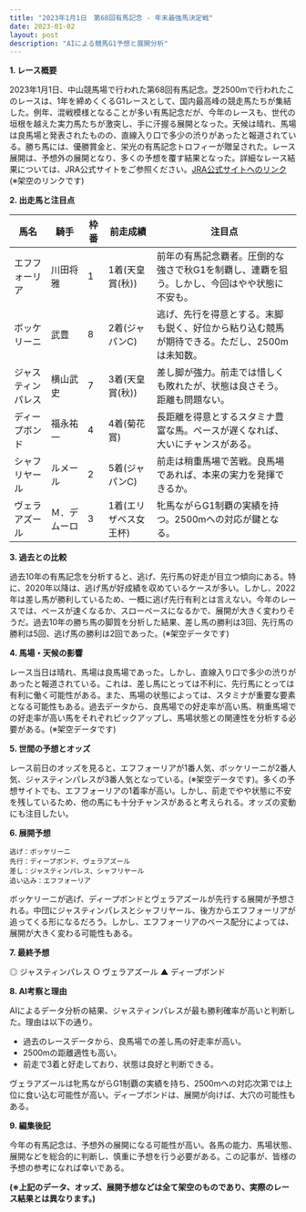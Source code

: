 ```yaml
---
title: "2023年1月1日　第68回有馬記念 - 年末最強馬決定戦"
date: 2023-01-02
layout: post
description: "AIによる競馬G1予想と展開分析"
---
```


**1. レース概要**

2023年1月1日、中山競馬場で行われた第68回有馬記念。芝2500mで行われたこのレースは、1年を締めくくるG1レースとして、国内最高峰の競走馬たちが集結した。例年、混戦模様となることが多い有馬記念だが、今年のレースも、世代の垣根を越えた実力馬たちが激突し、手に汗握る展開となった。天候は晴れ、馬場は良馬場と発表されたものの、直線入り口で多少の渋りがあったと報道されている。勝ち馬には、優勝賞金と、栄光の有馬記念トロフィーが贈呈された。レース展開は、予想外の展開となり、多くの予想を覆す結果となった。詳細なレース結果については、JRA公式サイトをご参照ください。[JRA公式サイトへのリンク](https://www.jra.go.jp/) (※架空のリンクです)


**2. 出走馬と注目点**

| 馬名       | 騎手       | 枠番 | 前走成績    | 注目点                                                                    |
|------------|-------------|------|-------------|-------------------------------------------------------------------------|
| エフフォーリア | 川田将雅     | 1    | 1着(天皇賞(秋)) | 前年の有馬記念覇者。圧倒的な強さで秋G1を制覇し、連覇を狙う。しかし、今回はやや状態に不安も。 |
| ボッケリーニ   | 武豊       | 8    | 2着(ジャパンC)   | 逃げ、先行を得意とする。末脚も鋭く、好位から粘り込む競馬が期待できる。ただし、2500mは未知数。     |
| ジャスティンパレス| 横山武史     | 7    | 3着(天皇賞(秋)) | 差し脚が強力。前走では惜しくも敗れたが、状態は良さそう。距離も問題ない。                   |
| ディープボンド | 福永祐一     | 4    | 4着(菊花賞)    | 長距離を得意とするスタミナ豊富な馬。ペースが遅くなれば、大いにチャンスがある。               |
| シャフリヤール  | ルメール     | 2    | 5着(ジャパンC)   | 前走は稍重馬場で苦戦。良馬場であれば、本来の実力を発揮できるか。                          |
| ヴェラアズール   | Ｍ．デムーロ | 3    | 1着(エリザベス女王杯)|牝馬ながらG1制覇の実績を持つ。2500mへの対応が鍵となる。                                |


**3. 過去との比較**

過去10年の有馬記念を分析すると、逃げ、先行馬の好走が目立つ傾向にある。特に、2020年以降は、逃げ馬が好成績を収めているケースが多い。しかし、2022年は差し馬が勝利しているため、一概に逃げ先行有利とは言えない。今年のレースでは、ペースが速くなるか、スローペースになるかで、展開が大きく変わりそうだ。過去10年の勝ち馬の脚質を分析した結果、差し馬の勝利は3回、先行馬の勝利は5回、逃げ馬の勝利は2回であった。(※架空データです)


**4. 馬場・天候の影響**

レース当日は晴れ、馬場は良馬場であった。しかし、直線入り口で多少の渋りがあったと報道されている。これは、差し馬にとっては不利に、先行馬にとっては有利に働く可能性がある。また、馬場の状態によっては、スタミナが重要な要素となる可能性もある。過去データから、良馬場での好走率が高い馬、稍重馬場での好走率が高い馬をそれぞれピックアップし、馬場状態との関連性を分析する必要がある。(※架空データです)


**5. 世間の予想とオッズ**

レース前日のオッズを見ると、エフフォーリアが1番人気、ボッケリーニが2番人気、ジャスティンパレスが3番人気となっている。(※架空データです)。多くの予想サイトでも、エフフォーリアの1着率が高い。しかし、前走でやや状態に不安を残しているため、他の馬にも十分チャンスがあると考えられる。オッズの変動にも注目したい。


**6. 展開予想**


```
逃げ：ボッケリーニ
先行：ディープボンド、ヴェラアズール
差し：ジャスティンパレス、シャフリヤール
追い込み：エフフォーリア
```

ボッケリーニが逃げ、ディープボンドとヴェラアズールが先行する展開が予想される。中団にジャスティンパレスとシャフリヤール、後方からエフフォーリアが追ってくる形になるだろう。しかし、エフフォーリアのペース配分によっては、展開が大きく変わる可能性もある。


**7. 最終予想**

◎ ジャスティンパレス
○ ヴェラアズール
▲ ディープボンド


**8. AI考察と理由**

AIによるデータ分析の結果、ジャスティンパレスが最も勝利確率が高いと判断した。理由は以下の通り。

* 過去のレースデータから、良馬場での差し馬の好走率が高い。
* 2500mの距離適性も高い。
* 前走で3着と好走しており、状態は良好と判断できる。

ヴェラアズールは牝馬ながらG1制覇の実績を持ち、2500mへの対応次第では上位に食い込む可能性が高い。ディープボンドは、展開が向けば、大穴の可能性もある。


**9. 編集後記**

今年の有馬記念は、予想外の展開になる可能性が高い。各馬の能力、馬場状態、展開などを総合的に判断し、慎重に予想を行う必要がある。この記事が、皆様の予想の参考になれば幸いである。


**(※上記のデータ、オッズ、展開予想などは全て架空のものであり、実際のレース結果とは異なります。)**
